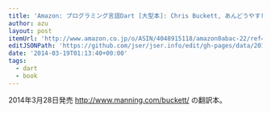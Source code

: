 ```yaml
---
title: 'Amazon: プログラミング言語Dart [大型本]: Chris Buckett, あんどうやすし, 粟納裕貴, 勝又雅史, 川俣千恵子, 植田大貴, 井関正也, 水野あゆみ'
author: azu
layout: post
itemUrl: 'http://www.amazon.co.jp/o/ASIN/4048915118/amazon0abac-22/ref=nosim'
editJSONPath: 'https://github.com/jser/jser.info/edit/gh-pages/data/2014/03/index.json'
date: '2014-03-19T01:13:40+00:00'
tags:
  - dart
  - book
---
```

2014年3月28日発売
http://www.manning.com/buckett/ の翻訳本。
